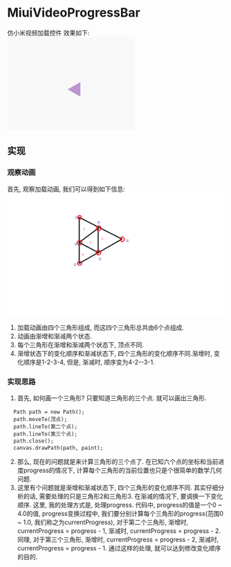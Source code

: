 # MiuiVideoProgressBar
仿小米视频加载控件
效果如下:  
![](https://raw.githubusercontent.com/houtrry/MiuiVideoProgressBar/master/img/miuiviedo.gif)  

## 实现  
### 观察动画 
首先, 观察加载动画, 我们可以得到如下信息:  
![](https://raw.githubusercontent.com/houtrry/MiuiVideoProgressBar/master/img/%E5%88%86%E8%A7%A3%E5%9B%BE.png)
1. 加载动画由四个三角形组成, 而这四个三角形总共由6个点组成.  
2. 动画由渐增和渐减两个状态.  
3. 每个三角形在渐增和渐减两个状态下, 顶点不同.  
4. 渐增状态下的变化顺序和渐减状态下, 四个三角形的变化顺序不同.渐增时, 变化顺序是1-2-3-4, 但是, 渐减时, 顺序变为4-2--3-1.  

### 实现思路
1. 首先, 如何画一个三角形? 只要知道三角形的三个点. 就可以画出三角形.  
```
  Path path = new Path();  
  path.moveTo(顶点);  
  path.lineTo(第二个点);  
  path.lineTo(第三个点);  
  path.close();  
  canvas.drawPath(path, paint);  
```  
2. 那么, 现在的问题就是来计算三角形的三个点了. 在已知六个点的坐标和当前进度progress的情况下, 计算每个三角形的当前位置也只是个很简单的数学几何问题.  
3. 这里有个问题就是渐增和渐减状态下, 四个三角形的变化顺序不同. 其实仔细分析的话, 需要处理的只是三角形2和三角形3. 在渐减的情况下, 要调换一下变化顺序. 这里, 我的处理方式是, 处理progress. 代码中, progress的值是一个0 ~ 4.0的值, progress变换过程中, 我们要分别计算每个三角形的progress(范围0 ~ 1.0, 我们称之为currentProgress), 对于第二个三角形, 渐增时, currentProgress = progress - 1, 渐减时, currentProgress = progress - 2. 同理, 对于第三个三角形, 渐增时, currentProgress = progress - 2, 渐减时, currentProgress = progress - 1. 通过这样的处理, 就可以达到修改变化顺序的目的.
